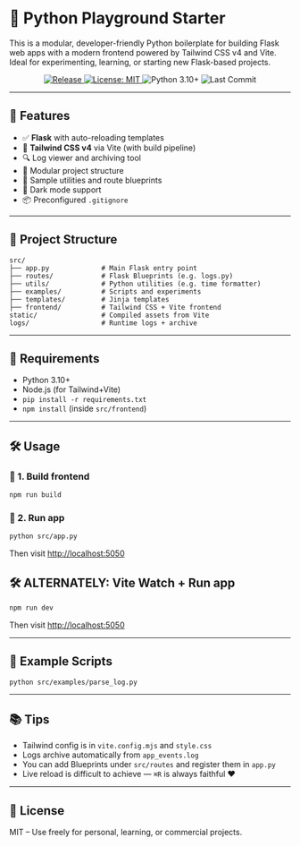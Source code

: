 # 🐍 Python Playground Starter

This is a modular, developer-friendly Python boilerplate for building Flask web apps with a modern frontend powered by Tailwind CSS v4 and Vite. Ideal for experimenting, learning, or starting new Flask-based projects.

<p align="center">
  <a href="https://github.com/vaughn-taylor/python-playground/releases">
    <img src="https://img.shields.io/github/v/release/vaughn-taylor/python-playground?label=version" alt="Release">
  </a>
  <a href="https://github.com/vaughn-taylor/python-playground/blob/main/LICENSE">
    <img src="https://img.shields.io/github/license/vaughn-taylor/python-playground" alt="License: MIT">
  </a>
  <img src="https://img.shields.io/badge/made%20with-python%203.10%2B-blue" alt="Python 3.10+">
  <img src="https://img.shields.io/github/last-commit/vaughn-taylor/python-playground" alt="Last Commit">
</p>

---

## 🚀 Features

- ✅ **Flask** with auto-reloading templates
- 🎨 **Tailwind CSS v4** via Vite (with build pipeline)
- 🔍 Log viewer and archiving tool
- 🧩 Modular project structure
- 🧪 Sample utilities and route blueprints
- 🌈 Dark mode support
- 📦 Preconfigured `.gitignore`

---

## 📁 Project Structure

```
src/
├── app.py             # Main Flask entry point
├── routes/            # Flask Blueprints (e.g. logs.py)
├── utils/             # Python utilities (e.g. time formatter)
├── examples/          # Scripts and experiments
├── templates/         # Jinja templates
├── frontend/          # Tailwind CSS + Vite frontend
static/                # Compiled assets from Vite
logs/                  # Runtime logs + archive
```

---

## 🧰 Requirements

- Python 3.10+
- Node.js (for Tailwind+Vite)
- `pip install -r requirements.txt`
- `npm install` (inside `src/frontend`)

---

## 🛠 Usage

### 🔧 1. Build frontend
```bash
npm run build
```

### 🧪 2. Run app
```bash
python src/app.py
```

Then visit [http://localhost:5050](http://localhost:5050)

## 🛠 ALTERNATELY: Vite Watch + Run app

```bash
npm run dev
```

Then visit [http://localhost:5050](http://localhost:5050)


---

## 🧪 Example Scripts

```bash
python src/examples/parse_log.py
```

---

## 📚 Tips

- Tailwind config is in `vite.config.mjs` and `style.css`
- Logs archive automatically from `app_events.log`
- You can add Blueprints under `src/routes` and register them in `app.py`
- Live reload is difficult to achieve — `⌘R` is always faithful ❤️

---

## 📎 License

MIT – Use freely for personal, learning, or commercial projects.